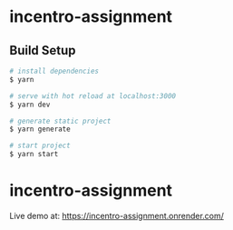 # incentro-assignment

## Build Setup

```bash
# install dependencies
$ yarn

# serve with hot reload at localhost:3000
$ yarn dev

# generate static project
$ yarn generate

# start project
$ yarn start
```
# incentro-assignment

Live demo at: https://incentro-assignment.onrender.com/

